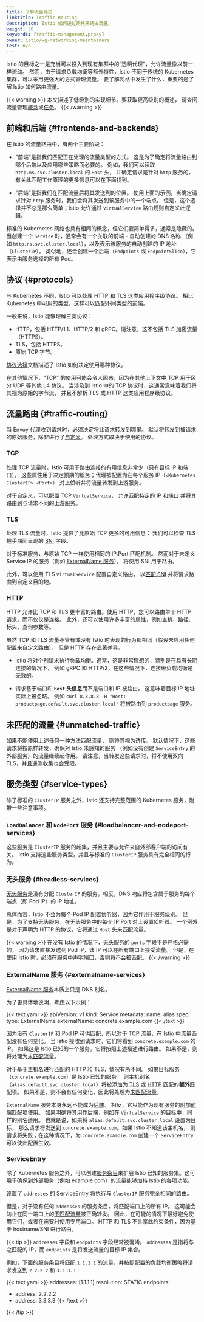 ```yaml
---
title: 了解流量路由
linktitle: Traffic Routing
description: Istio 如何通过网格来路由流量。
weight: 30
keywords: [traffic-management,proxy]
owner: istio/wg-networking-maintainers
test: n/a
---
```


Istio 的目标之一是充当可以投入到现有集群中的“透明代理”，允许流量像以前一样流动。
然而，由于请求负载均衡等额外特性，Istio 不同于传统的 Kubernetes 集群，可以采用更强大的方式管理流量。
要了解网格中发生了什么，重要的是了解 Istio 如何路由流量。

{{< warning >}}
本文描述了低级别的实现细节。要获取更高级别的概述，
请查阅流量管理[概念](/zh/docs/concepts/traffic-management/)或[任务](/zh/docs/tasks/traffic-management/)。
{{< /warning >}}

## 前端和后端 {#frontends-and-backends}

在 Istio 的流量路由中，有两个主要阶段：

- "前端"是指我们匹配正在处理的流量类型的方式。
  这是为了确定将流量路由到哪个后端以及应用哪些策略而必要的。
  例如，我们可以读取 `http.ns.svc.cluster.local` 的 `Host` 头，
  并确定请求是针对 `http` 服务的。
  有关此匹配工作原理的更多信息可以在下面找到。

- "后端"是指我们在匹配流量后将其发送到的位置。
  使用上面的示例，当确定请求针对 `http` 服务时，我们会将其发送到该服务中的一个端点。
  但是，这个选择并不总是那么简单；Istio 允许通过 `VirtualService` 路由规则自定义此逻辑。

标准的 Kubernetes 网络也具有相同的概念，但它们要简单得多，通常是隐藏的。
当创建一个 `Service` 时，通常会有一个关联的前端 - 自动创建的 DNS 名称
（例如 `http.ns.svc.cluster.local`），以及表示该服务的自动创建的 IP 地址（`ClusterIP`）。
类似地，还会创建一个后端（`Endpoints` 或 `EndpointSlice`），它表示由服务选择的所有 Pod。

## 协议 {#protocols}

与 Kubernetes 不同，Istio 可以处理 HTTP 和 TLS 这类应用程序级协议。
相比 Kubernetes 中可用的类型，这样可以匹配不同类型的[前端](#frontends-and-backends)。

一般来说，Istio 能够理解三类协议：

- HTTP，包括 HTTP/1.1、HTTP/2 和 gRPC。请注意，这不包括 TLS 加密流量（HTTPS）。
- TLS，包括 HTTPS。
- 原始 TCP 字节。

[协议选择](/zh/docs/ops/configuration/traffic-management/protocol-selection/)文档描述了
Istio 如何决定使用哪种协议。

在其他情况下，“TCP” 的使用可能会令人困惑，因为在其他上下文中 TCP 用于区分 UDP 等其他 L4 协议。
当涉及到 Istio 中的 TCP 协议时，这通常意味着我们将其视为原始的字节流，
并且不解析 TLS 或 HTTP 这类应用程序级协议。

## 流量路由 {#traffic-routing}

当 Envoy 代理收到请求时，必须决定将此请求转发到哪里。
默认将转发到被请求的原始服务，除非进行了[自定义](/zh/docs/tasks/traffic-management/traffic-shifting/)。
处理方式取决于使用的协议。

### TCP

处理 TCP 流量时，Istio 可用于路由连接的有用信息非常少（只有目标 IP 和端口）。
这些属性用于决定预期的服务；代理被配置为在每个服务 IP（`<Kubernetes ClusterIP>:<Port>`）
对上侦听并将流量转发到上游服务。

对于自定义，可以配置 TCP `VirtualService`，
允许[匹配特定的 IP 和端口](/zh/docs/reference/config/networking/virtual-service/#L4MatchAttributes)
并将其路由到与请求不同的上游服务。

### TLS

处理 TLS 流量时，Istio 提供了比原始 TCP 更多的可用信息：
我们可以检查 TLS 握手期间呈现的
[SNI](https://en.wikipedia.org/wiki/Server_Name_Indication) 字段。

对于标准服务，与原始 TCP 一样使用相同的 IP:Port 匹配机制。
然而对于未定义 Service IP 的服务（例如 [ExternalName 服务](#externalname-services)），
将使用 SNI 用于路由。

此外，可以使用 TLS `VirtualService` 配置自定义路由，
以[匹配 SNI](/zh/docs/reference/config/networking/virtual-service/#TLSMatchAttributes)
并将请求路由到自定义目的地。

### HTTP

HTTP 允许比 TCP 和 TLS 更丰富的路由。使用 HTTP，您可以路由单个 HTTP 请求，而不仅仅是连接。
此外，还可以使用许多丰富的属性，例如主机、路径、标头、查询参数等。

虽然 TCP 和 TLS 流量不管有或没有 Istio 时表现的行为都相同（假设未应用任何配置来自定义路由），
但是 HTTP 存在显著差异。

- Istio 将对个别请求执行负载均衡。通常，这是非常理想的，特别是在具有长期连接的情况下，
  例如 gRPC 和 HTTP/2，在这些情况下，连接级负载均衡是无效的。

- 请求基于端口和 **`Host` 头信息**而不是端口和 IP 被路由。
  这意味着目标 IP 地址实际上被忽略。
  例如 `curl 8.8.8.8 -H "Host: productpage.default.svc.cluster.local"`
  将被路由到 `productpage` 服务。

## 未匹配的流量 {#unmatched-traffic}

如果不能使用上述任何一种方法匹配流量，
则将其视为[透传](/zh/docs/tasks/traffic-management/egress/egress-control/#envoy-passthrough-to-external-services)。
默认情况下，这些请求将按原样转发，确保对 Istio 未感知的服务
（例如没有创建 `ServiceEntry` 的外部服务）的流量继续起作用。
请注意，当转发这些请求时，将不使用双向 TLS，并且遥测收集也会受限。

## 服务类型 {#service-types}

除了标准的 `ClusterIP` 服务之外，Istio 还支持完整范围的 Kubernetes 服务，附带一些注意事项。

### `LoadBalancer` 和 `NodePort` 服务 {#loadbalancer-and-nodeport-services}

这些服务是 `ClusterIP` 服务的超集，并且主要与允许来自外部客户端的访问有关。
Istio 支持这些服务类型，并且与标准的 `ClusterIP` 服务具有完全相同的行为。

### 无头服务 {#headless-services}

[无头服务](https://kubernetes.io/zh-cn/docs/concepts/services-networking/service/#headless-services)是没有分配
`ClusterIP` 的服务。相反，DNS 响应将包含属于服务的每个端点（即 Pod IP）的 IP 地址。

总体而言，Istio 不会为每个 Pod IP 配置侦听器，因为它作用于服务级别。
但是，为了支持无头服务，在无头服务中的每个 IP:Port 对上设置侦听器。
一个例外是对于声明为 HTTP 的协议，它将通过 `Host` 头来匹配流量。

{{< warning >}}
在没有 Istio 的情况下，无头服务的 `ports` 字段不是严格必需的，
因为请求直接发送到 Pod IP，该 IP 可以在所有端口上接受流量。
但是，在使用 Istio 时，必须在服务中声明端口，否则将[不会被匹配](#unmatched-traffic)。
{{< /warning >}}

### ExternalName 服务 {#externalname-services}

[ExternalName 服务](https://kubernetes.io/zh-cn/docs/concepts/services-networking/service/#externalname)本质上只是
DNS 别名。

为了更具体地说明，考虑以下示例：

{{< text yaml >}}
apiVersion: v1
kind: Service
metadata:
  name: alias
spec:
  type: ExternalName
  externalName: concrete.example.com
{{< /text >}}

因为没有 `ClusterIP` 和 Pod IP 可供匹配，所以对于 TCP 流量，在 Istio 中流量匹配没有任何变化。
当 Istio 接收到请求时，它们将看到 `concrete.example.com` 的 IP。
如果这是 Istio 已知的一个服务，它将按照上述描述进行路由。
如果不是，则将处理为[未匹配流量](#unmatched-traffic)。

对于基于主机名进行匹配的 HTTP 和 TLS，情况有所不同。
如果目标服务（`concrete.example.com`）是 Istio 已知的服务，
则主机别名（`alias.default.svc.cluster.local`）将被添加为 [TLS](#tls)
或 [HTTP](#http) 匹配的**额外**匹配项。
如果不是，则不会有任何变化，因此将处理为[未匹配流量](#unmatched-traffic)。

`ExternalName` 服务本身永远不能成为[后端](#frontends-and-backends)。
相反，它只能作为现有服务的附加[前端](#frontends-and-backends)匹配项使用。
如果明确将其用作后端，例如在 `VirtualService` 的目标中，同样的别名适用。
也就是说，如果将 `alias.default.svc.cluster.local` 设置为目标，
那么请求将发送到 `concrete.example.com`。如果 Istio 不知道该主机名，
则请求将失败；在这种情况下，为 `concrete.example.com` 创建一个
`ServiceEntry` 可以使此配置生效。

### ServiceEntry

除了 Kubernetes 服务之外，可以创建[服务条目](/zh/docs/reference/config/networking/service-entry/#ServiceEntry)来扩展
Istio 已知的服务集。这可用于确保到外部服务（例如 example.com）的流量能够加持 Istio 的各项功能。

设置了 `addresses` 的 ServiceEntry 将执行与 `ClusterIP` 服务完全相同的路由。

但是，对于没有任何 `addresses` 的服务条目，将匹配端口上的所有 IP。
这可能会防止在同一端口上的[不匹配流量](#unmatched-traffic)被正确转发。
因此，在可能的情况下最好避免使用它们，或者在需要时使用专用端口。
HTTP 和 TLS 不共享此约束条件，因为基于 hostname/SNI 进行路由。

{{< tip >}}
`addresses` 字段和 `endpoints` 字段经常被混淆。
`addresses` 是指将与之匹配的 IP，而 `endpoints` 是将发送流量的目标 IP 集合。

例如，下面的服务条目将匹配 `1.1.1.1` 的流量，并按照配置的负载均衡策略将请求发送到 `2.2.2.2` 和 `3.3.3.3`：

{{< text yaml >}}
addresses: [1.1.1.1]
resolution: STATIC
endpoints:
- address: 2.2.2.2
- address: 3.3.3.3
{{< /text  >}}

{{< /tip >}}
